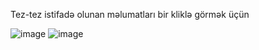 Tez-tez istifadə olunan məlumatları bir kliklə görmək üçün

![image](https://github.com/user-attachments/assets/9d9fea16-9e4d-4a8c-868c-95dc55502fc1)
![image](https://github.com/user-attachments/assets/db2eea70-2d09-4caa-87aa-de343d78179e)

